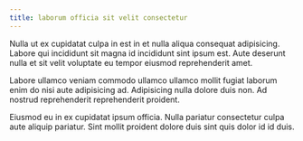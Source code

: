 ```yaml
---
title: laborum officia sit velit consectetur
---
```


Nulla ut ex cupidatat culpa in est in et nulla aliqua consequat adipisicing. Labore qui incididunt sit magna id incididunt sint ipsum est. Aute deserunt nulla et sit velit voluptate eu tempor eiusmod reprehenderit amet.

Labore ullamco veniam commodo ullamco ullamco mollit fugiat laborum enim do nisi aute adipisicing ad. Adipisicing nulla dolore duis non. Ad nostrud reprehenderit reprehenderit proident.

Eiusmod eu in ex cupidatat ipsum officia. Nulla pariatur consectetur culpa aute aliquip pariatur. Sint mollit proident dolore duis sint quis dolor id id duis.